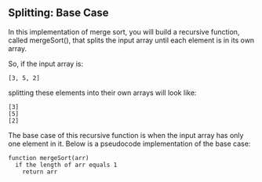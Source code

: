 ## Splitting: Base Case

In this implementation of merge sort, you will build a recursive function, called mergeSort(), that splits the input array until each element is in its own array.

So, if the input array is:

```
[3, 5, 2]

```

splitting these elements into their own arrays will look like:

```
[3]
[5]
[2]

```

The base case of this recursive function is when the input array has only one element in it. Below is a pseudocode implementation of the base case:

```
function mergeSort(arr)
  if the length of arr equals 1
    return arr
```
